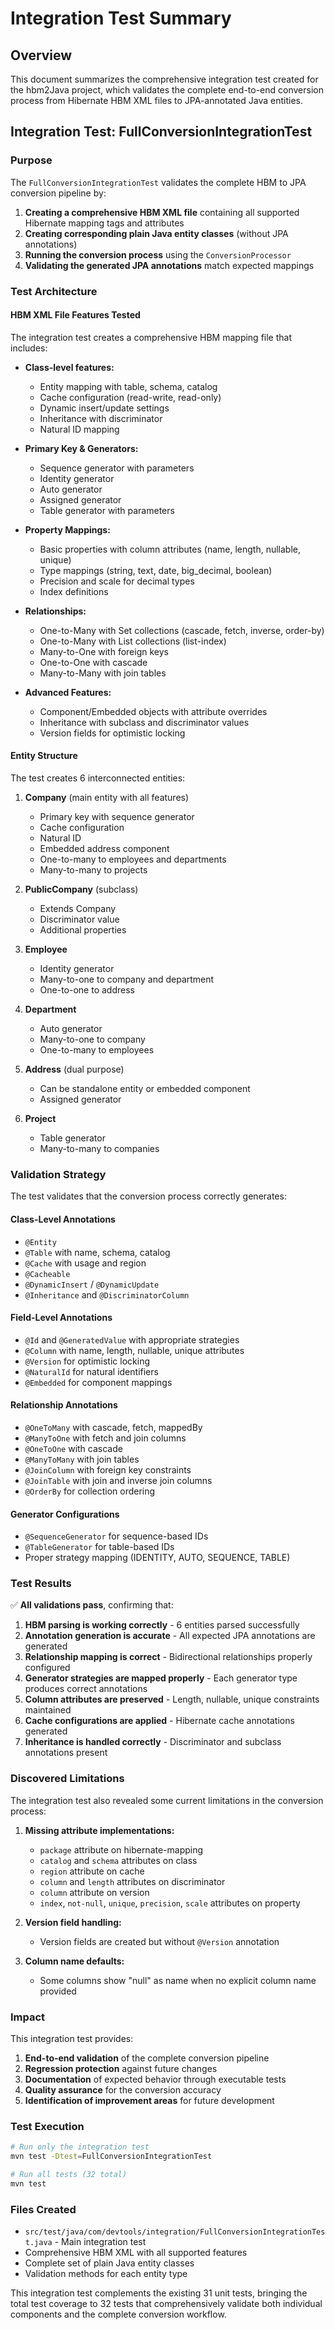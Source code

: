 # Integration Test Summary

## Overview

This document summarizes the comprehensive integration test created for the hbm2Java project, which validates the complete end-to-end conversion process from Hibernate HBM XML files to JPA-annotated Java entities.

## Integration Test: FullConversionIntegrationTest

### Purpose
The `FullConversionIntegrationTest` validates the complete HBM to JPA conversion pipeline by:

1. **Creating a comprehensive HBM XML file** containing all supported Hibernate mapping tags and attributes
2. **Creating corresponding plain Java entity classes** (without JPA annotations)
3. **Running the conversion process** using the `ConversionProcessor`
4. **Validating the generated JPA annotations** match expected mappings

### Test Architecture

#### HBM XML File Features Tested
The integration test creates a comprehensive HBM mapping file that includes:

- **Class-level features:**
  - Entity mapping with table, schema, catalog
  - Cache configuration (read-write, read-only)
  - Dynamic insert/update settings
  - Inheritance with discriminator
  - Natural ID mapping

- **Primary Key & Generators:**
  - Sequence generator with parameters
  - Identity generator
  - Auto generator
  - Assigned generator
  - Table generator with parameters

- **Property Mappings:**
  - Basic properties with column attributes (name, length, nullable, unique)
  - Type mappings (string, text, date, big_decimal, boolean)
  - Precision and scale for decimal types
  - Index definitions

- **Relationships:**
  - One-to-Many with Set collections (cascade, fetch, inverse, order-by)
  - One-to-Many with List collections (list-index)
  - Many-to-One with foreign keys
  - One-to-One with cascade
  - Many-to-Many with join tables

- **Advanced Features:**
  - Component/Embedded objects with attribute overrides
  - Inheritance with subclass and discriminator values
  - Version fields for optimistic locking

#### Entity Structure
The test creates 6 interconnected entities:

1. **Company** (main entity with all features)
   - Primary key with sequence generator
   - Cache configuration
   - Natural ID
   - Embedded address component
   - One-to-many to employees and departments
   - Many-to-many to projects

2. **PublicCompany** (subclass)
   - Extends Company
   - Discriminator value
   - Additional properties

3. **Employee** 
   - Identity generator
   - Many-to-one to company and department
   - One-to-one to address

4. **Department**
   - Auto generator
   - Many-to-one to company
   - One-to-many to employees

5. **Address** (dual purpose)
   - Can be standalone entity or embedded component
   - Assigned generator

6. **Project**
   - Table generator
   - Many-to-many to companies

### Validation Strategy

The test validates that the conversion process correctly generates:

#### Class-Level Annotations
- `@Entity`
- `@Table` with name, schema, catalog
- `@Cache` with usage and region
- `@Cacheable`
- `@DynamicInsert` / `@DynamicUpdate`
- `@Inheritance` and `@DiscriminatorColumn`

#### Field-Level Annotations
- `@Id` and `@GeneratedValue` with appropriate strategies
- `@Column` with name, length, nullable, unique attributes
- `@Version` for optimistic locking
- `@NaturalId` for natural identifiers
- `@Embedded` for component mappings

#### Relationship Annotations
- `@OneToMany` with cascade, fetch, mappedBy
- `@ManyToOne` with fetch and join columns
- `@OneToOne` with cascade
- `@ManyToMany` with join tables
- `@JoinColumn` with foreign key constraints
- `@JoinTable` with join and inverse join columns
- `@OrderBy` for collection ordering

#### Generator Configurations
- `@SequenceGenerator` for sequence-based IDs
- `@TableGenerator` for table-based IDs
- Proper strategy mapping (IDENTITY, AUTO, SEQUENCE, TABLE)

### Test Results

✅ **All validations pass**, confirming that:

1. **HBM parsing is working correctly** - 6 entities parsed successfully
2. **Annotation generation is accurate** - All expected JPA annotations are generated
3. **Relationship mapping is correct** - Bidirectional relationships properly configured
4. **Generator strategies are mapped properly** - Each generator type produces correct annotations
5. **Column attributes are preserved** - Length, nullable, unique constraints maintained
6. **Cache configurations are applied** - Hibernate cache annotations generated
7. **Inheritance is handled correctly** - Discriminator and subclass annotations present

### Discovered Limitations

The integration test also revealed some current limitations in the conversion process:

1. **Missing attribute implementations:**
   - `package` attribute on hibernate-mapping
   - `catalog` and `schema` attributes on class
   - `region` attribute on cache
   - `column` and `length` attributes on discriminator
   - `column` attribute on version
   - `index`, `not-null`, `unique`, `precision`, `scale` attributes on property

2. **Version field handling:**
   - Version fields are created but without `@Version` annotation

3. **Column name defaults:**
   - Some columns show "null" as name when no explicit column name provided

### Impact

This integration test provides:

1. **End-to-end validation** of the complete conversion pipeline
2. **Regression protection** against future changes
3. **Documentation** of expected behavior through executable tests
4. **Quality assurance** for the conversion accuracy
5. **Identification of improvement areas** for future development

### Test Execution

```bash
# Run only the integration test
mvn test -Dtest=FullConversionIntegrationTest

# Run all tests (32 total)
mvn test
```

### Files Created

- `src/test/java/com/devtools/integration/FullConversionIntegrationTest.java` - Main integration test
- Comprehensive HBM XML with all supported features
- Complete set of plain Java entity classes
- Validation methods for each entity type

This integration test complements the existing 31 unit tests, bringing the total test coverage to 32 tests that comprehensively validate both individual components and the complete conversion workflow.